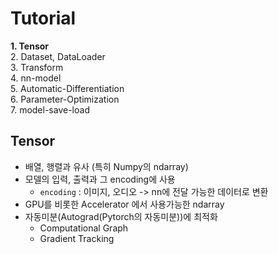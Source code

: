 # Tutorial

**1. Tensor**  
2. Dataset, DataLoader  
3. Transform  
4. nn-model  
5. Automatic-Differentiation  
6. Parameter-Optimization  
7. model-save-load  

## Tensor
- 배열, 행렬과 유사 (특히 Numpy의 ndarray)
- 모델의 입력, 출력과 그 encoding에 사용 
    - `encoding` : 이미지, 오디오 -> nn에 전달 가능한 데이터로 변환
- GPU를 비롯한 Accelerator 에서 사용가능한 ndarray
- 자동미분(Autograd(Pytorch의 자동미분))에 최적화
    - Computational Graph
    - Gradient Tracking
    

